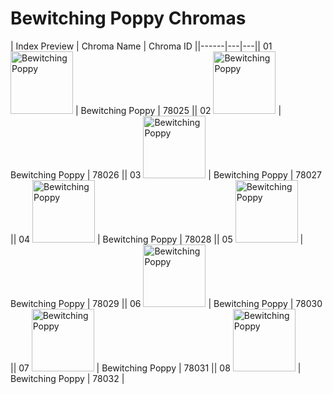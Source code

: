 # Bewitching Poppy Chromas

| Index  Preview | Chroma Name | Chroma ID ||------|---|---|| 01  <img src='https://raw.communitydragon.org/latest/plugins/rcp-be-lol-game-data/global/default/v1/champion-chroma-images/78/78025.png' alt='Bewitching Poppy' width='100'> | Bewitching Poppy | 78025 || 02  <img src='https://raw.communitydragon.org/latest/plugins/rcp-be-lol-game-data/global/default/v1/champion-chroma-images/78/78026.png' alt='Bewitching Poppy' width='100'> | Bewitching Poppy | 78026 || 03  <img src='https://raw.communitydragon.org/latest/plugins/rcp-be-lol-game-data/global/default/v1/champion-chroma-images/78/78027.png' alt='Bewitching Poppy' width='100'> | Bewitching Poppy | 78027 || 04  <img src='https://raw.communitydragon.org/latest/plugins/rcp-be-lol-game-data/global/default/v1/champion-chroma-images/78/78028.png' alt='Bewitching Poppy' width='100'> | Bewitching Poppy | 78028 || 05  <img src='https://raw.communitydragon.org/latest/plugins/rcp-be-lol-game-data/global/default/v1/champion-chroma-images/78/78029.png' alt='Bewitching Poppy' width='100'> | Bewitching Poppy | 78029 || 06  <img src='https://raw.communitydragon.org/latest/plugins/rcp-be-lol-game-data/global/default/v1/champion-chroma-images/78/78030.png' alt='Bewitching Poppy' width='100'> | Bewitching Poppy | 78030 || 07  <img src='https://raw.communitydragon.org/latest/plugins/rcp-be-lol-game-data/global/default/v1/champion-chroma-images/78/78031.png' alt='Bewitching Poppy' width='100'> | Bewitching Poppy | 78031 || 08  <img src='https://raw.communitydragon.org/latest/plugins/rcp-be-lol-game-data/global/default/v1/champion-chroma-images/78/78032.png' alt='Bewitching Poppy' width='100'> | Bewitching Poppy | 78032 |